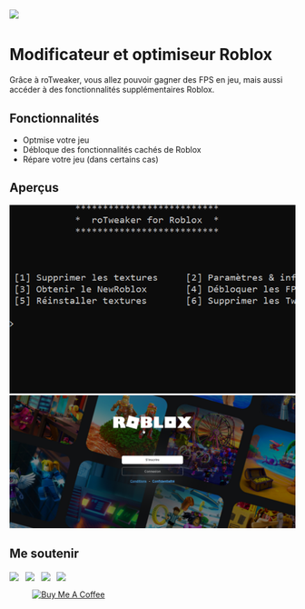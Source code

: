 # ![](https://img.itch.zone/aW1nLzc4NzY4MjEucG5n/original/4dF39m.png)
# Modificateur et optimiseur Roblox
Grâce à roTweaker, vous allez pouvoir gagner des FPS en jeu, mais aussi accéder à des fonctionnalités supplémentaires Roblox.
## Fonctionnalités
- Optmise votre jeu
- Débloque des fonctionnalités cachés de Roblox
- Répare votre jeu (dans certains cas)
## Aperçus
![](https://github.com/Luckyluka17/roTweaker/blob/main/image%20(1).png)
![](https://github.com/Luckyluka17/roTweaker/blob/main/image.png)
## Me soutenir
<p class="text-center"><a href="https://discord.gg/QaxHU6NHZe"><img src="https://i.imgur.com/aPZYeEF.png" style="cursor: pointer; max-width: 100%; vertical-align: middle; height: auto !important;"></a>&nbsp; &nbsp;<a href="https://www.youtube.com/channel/UCMDV6fMmzFSq9bB_BSodRiw"><img src="https://i.imgur.com/Wnarqc7.png" style="cursor: pointer; max-width: 100%; vertical-align: middle; height: auto !important;"></a>&nbsp; &nbsp;<a href="https://github.com/Luckyluka17"><img src="https://i.imgur.com/zkqH5xG.png" style="cursor: pointer; max-width: 100%; vertical-align: middle; height: auto !important;"></a>&nbsp; &nbsp;<a href="https://www.luckyluka17.tk/"><img src="https://i.imgur.com/JcBPSRP.png" style="cursor: pointer; max-width: 100%; vertical-align: middle; height: auto !important;"></a>
</p>
<figure class="text-center"><a href="https://www.buymeacoffee.com/luckyluka17" target="_blank"><img src="https://cdn.buymeacoffee.com/buttons/v2/default-yellow.png" alt="Buy Me A Coffee" style="cursor: pointer; max-width: 100%; vertical-align: middle; height: 60px !important; width: 217px !important;"></a></figure>
<p><span></span></p>
